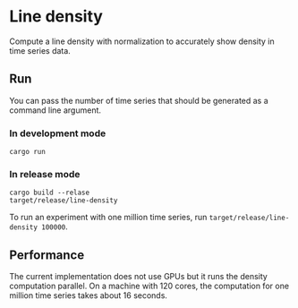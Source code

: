 # Line density

Compute a line density with normalization to accurately show density in time series data.

## Run

You can pass the number of time series that should be generated as a command line argument. 

### In development mode

`cargo run`

### In release mode

```
cargo build --relase
target/release/line-density
```

To run an experiment with one million time series, run `target/release/line-density 100000`.

## Performance

The current implementation does not use GPUs but it runs the density computation parallel. On a machine with 120 cores, the computation for one million time series takes about 16 seconds.
